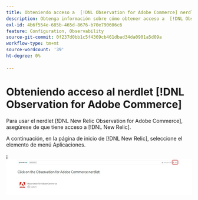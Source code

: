 ```yaml
---
title: Obteniendo acceso a  [!DNL Observation for Adobe Commerce] nerdlet
description: Obtenga información sobre cómo obtener acceso a  [!DNL Observation for Adobe Commerce] nerdlet.
exl-id: 4b6f554e-685b-465d-8676-b70e790606c6
feature: Configuration, Observability
source-git-commit: 0f237d0bb1c5f4369cb461dbad34da0901a5d09a
workflow-type: tm+mt
source-wordcount: '39'
ht-degree: 0%

---
```


# Obteniendo acceso al nerdlet [!DNL Observation for Adobe Commerce]

Para usar el nerdlet [!DNL New Relic Observation for Adobe Commerce], asegúrese de que tiene acceso a [!DNL New Relic].

A continuación, en la página de inicio de [!DNL New Relic], seleccione el elemento de menú Aplicaciones.

¡    ![Página de inicio de New Relic](../../assets/tools/observation-for-adobe-commerce/new-relic-homepage.jpeg)
